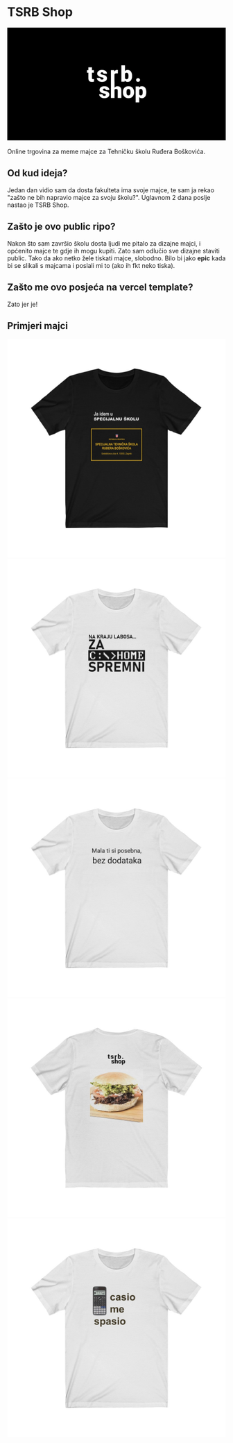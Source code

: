 # TSRB Shop

![Logo](./public/card.png "Logo")

Online trgovina za meme majce za Tehničku školu Ruđera Boškovića.

## Od kud ideja?

Jedan dan vidio sam da dosta fakulteta ima svoje majce, te sam ja rekao "zašto ne bih napravio majce za svoju školu?". Uglavnom 2 dana poslje nastao je TSRB Shop.

## Zašto je ovo public ripo?

Nakon što sam završio školu dosta ljudi me pitalo za dizajne majci, i općenito majce te gdje ih mogu kupiti. Zato sam odlučio sve dizajne staviti public. Tako da ako netko žele tiskati majce, slobodno. Bilo bi jako **epic** kada bi se slikali s majcama i poslali mi to (ako ih fkt neko tiska).

## Zašto me ovo posjeća na vercel template?

Zato jer je!

## Primjeri majci
![Specijalna škola](./public/assets/majce/spacijalna.jpg "Logo")
![Za particiju home spremni](./public/assets/majce/home.jpg "Logo")
![Mala ti si posebna bez dodataka front](./public/assets/majce/posebnaf.jpg "Logo")
![Mala ti si posebna bez dodataka back](./public/assets/majce/posebna.jpg "Logo")
![Casio me spasio](./public/assets/majce/casio.jpg "Logo")
